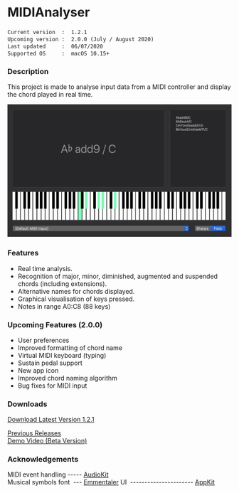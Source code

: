 # MIDIAnalyser
``` 
Current version  :  1.2.1
Upcoming version :  2.0.0 (July / August 2020)
Last updated     :  06/07/2020
Supported OS     :  macOS 10.15+
```

### Description
This project is made to analyse input data from a MIDI controller and display the chord played in real time.

<img src="./Info/MIDIAnalyser%201.2.0.png" width="800" class="center">

### Features
* Real time analysis.
* Recognition of major, minor, diminished, augmented and suspended chords (including extensions).
* Alternative names for chords displayed.
* Graphical visualisation of keys pressed.
* Notes in range A0:C8 (88 keys)

### Upcoming Features (2.0.0)
* User preferences
* Improved formatting of chord name
* Virtual MIDI keyboard (typing)
* Sustain pedal support
* New app icon
* Improved chord naming algorithm
* Bug fixes for MIDI input


### Downloads

[Download Latest Version 1.2.1](https://github.com/t-bre/MIDIAnalyser/releases/download/1.2.1/MIDIAnalyser.app.zip)

[Previous Releases](https://github.com/t-bre/MIDIAnalyser/releases)  
[Demo Video (Beta Version)](https://github.com/t-bre/MIDIAnalyser/raw/master/Archive/Demo/ChordAnalyser_0_2.mov)

### Acknowledgements
MIDI event handling ----- [AudioKit](https://github.com/AudioKit/AudioKit)  
Musical symbols font &nbsp;--- [Emmentaler](http://lilypond.org/doc/v2.19/Documentation/notation/the-emmentaler-font)
UI &nbsp;---------------------- [AppKit](https://developer.apple.com/documentation/appkit)
